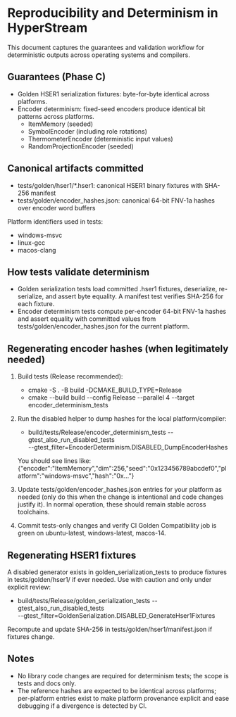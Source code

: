 # Reproducibility and Determinism in HyperStream

This document captures the guarantees and validation workflow for deterministic outputs across operating systems and compilers.

## Guarantees (Phase C)

- Golden HSER1 serialization fixtures: byte-for-byte identical across platforms.
- Encoder determinism: fixed-seed encoders produce identical bit patterns across platforms.
  - ItemMemory (seeded)
  - SymbolEncoder (including role rotations)
  - ThermometerEncoder (deterministic input values)
  - RandomProjectionEncoder (seeded)

## Canonical artifacts committed

- tests/golden/hser1/*.hser1: canonical HSER1 binary fixtures with SHA-256 manifest
- tests/golden/encoder_hashes.json: canonical 64-bit FNV-1a hashes over encoder word buffers

Platform identifiers used in tests:
- windows-msvc
- linux-gcc
- macos-clang

## How tests validate determinism

- Golden serialization tests load committed .hser1 fixtures, deserialize, re-serialize, and assert byte equality. A manifest test verifies SHA-256 for each fixture.
- Encoder determinism tests compute per-encoder 64-bit FNV-1a hashes and assert equality with committed values from tests/golden/encoder_hashes.json for the current platform.

## Regenerating encoder hashes (when legitimately needed)

1) Build tests (Release recommended):
   - cmake -S . -B build -DCMAKE_BUILD_TYPE=Release
   - cmake --build build --config Release --parallel 4 --target encoder_determinism_tests

2) Run the disabled helper to dump hashes for the local platform/compiler:
   - build/tests/Release/encoder_determinism_tests --gtest_also_run_disabled_tests \
     --gtest_filter=EncoderDeterminism.DISABLED_DumpEncoderHashes

   You should see lines like:
   {"encoder":"ItemMemory","dim":256,"seed":"0x123456789abcdef0","platform":"windows-msvc","hash":"0x..."}

3) Update tests/golden/encoder_hashes.json entries for your platform as needed (only do this when the change is intentional and code changes justify it). In normal operation, these should remain stable across toolchains.

4) Commit tests-only changes and verify CI Golden Compatibility job is green on ubuntu-latest, windows-latest, macos-14.

## Regenerating HSER1 fixtures

A disabled generator exists in golden_serialization_tests to produce fixtures in tests/golden/hser1/ if ever needed. Use with caution and only under explicit review:

- build/tests/Release/golden_serialization_tests --gtest_also_run_disabled_tests \
  --gtest_filter=GoldenSerialization.DISABLED_GenerateHser1Fixtures

Recompute and update SHA-256 in tests/golden/hser1/manifest.json if fixtures change.

## Notes

- No library code changes are required for determinism tests; the scope is tests and docs only.
- The reference hashes are expected to be identical across platforms; per-platform entries exist to make platform provenance explicit and ease debugging if a divergence is detected by CI.

